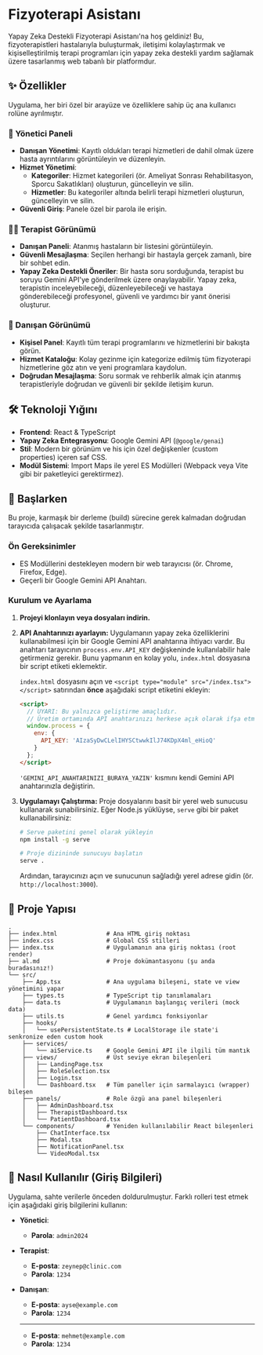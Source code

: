 # Fizyoterapi Asistanı

Yapay Zeka Destekli Fizyoterapi Asistanı'na hoş geldiniz! Bu, fizyoterapistleri hastalarıyla buluşturmak, iletişimi kolaylaştırmak ve kişiselleştirilmiş terapi programları için yapay zeka destekli yardım sağlamak üzere tasarlanmış web tabanlı bir platformdur.

## ✨ Özellikler

Uygulama, her biri özel bir arayüze ve özelliklere sahip üç ana kullanıcı rolüne ayrılmıştır.

### 👤 Yönetici Paneli
- **Danışan Yönetimi**: Kayıtlı oldukları terapi hizmetleri de dahil olmak üzere hasta ayrıntılarını görüntüleyin ve düzenleyin.
- **Hizmet Yönetimi**:
    - **Kategoriler**: Hizmet kategorileri (ör. Ameliyat Sonrası Rehabilitasyon, Sporcu Sakatlıkları) oluşturun, güncelleyin ve silin.
    - **Hizmetler**: Bu kategoriler altında belirli terapi hizmetleri oluşturun, güncelleyin ve silin.
- **Güvenli Giriş**: Panele özel bir parola ile erişin.

### 👨‍⚕️ Terapist Görünümü
- **Danışan Paneli**: Atanmış hastaların bir listesini görüntüleyin.
- **Güvenli Mesajlaşma**: Seçilen herhangi bir hastayla gerçek zamanlı, bire bir sohbet edin.
- **Yapay Zeka Destekli Öneriler**: Bir hasta soru sorduğunda, terapist bu soruyu Gemini API'ye gönderilmek üzere onaylayabilir. Yapay zeka, terapistin inceleyebileceği, düzenleyebileceği ve hastaya gönderebileceği profesyonel, güvenli ve yardımcı bir yanıt önerisi oluşturur.

### 🤕 Danışan Görünümü
- **Kişisel Panel**: Kayıtlı tüm terapi programlarını ve hizmetlerini bir bakışta görün.
- **Hizmet Kataloğu**: Kolay gezinme için kategorize edilmiş tüm fizyoterapi hizmetlerine göz atın ve yeni programlara kaydolun.
- **Doğrudan Mesajlaşma**: Soru sormak ve rehberlik almak için atanmış terapistleriyle doğrudan ve güvenli bir şekilde iletişim kurun.

## 🛠️ Teknoloji Yığını

- **Frontend**: React & TypeScript
- **Yapay Zeka Entegrasyonu**: Google Gemini API (`@google/genai`)
- **Stil**: Modern bir görünüm ve his için özel değişkenler (custom properties) içeren saf CSS.
- **Modül Sistemi**: Import Maps ile yerel ES Modülleri (Webpack veya Vite gibi bir paketleyici gerektirmez).

## 🚀 Başlarken

Bu proje, karmaşık bir derleme (build) sürecine gerek kalmadan doğrudan tarayıcıda çalışacak şekilde tasarlanmıştır.

### Ön Gereksinimler
- ES Modüllerini destekleyen modern bir web tarayıcısı (ör. Chrome, Firefox, Edge).
- Geçerli bir Google Gemini API Anahtarı.

### Kurulum ve Ayarlama

1.  **Projeyi klonlayın veya dosyaları indirin.**
2.  **API Anahtarınızı ayarlayın:**
    Uygulamanın yapay zeka özelliklerini kullanabilmesi için bir Google Gemini API anahtarına ihtiyacı vardır. Bu anahtarı tarayıcının `process.env.API_KEY` değişkeninde kullanılabilir hale getirmeniz gerekir. Bunu yapmanın en kolay yolu, `index.html` dosyasına bir script etiketi eklemektir.

    `index.html` dosyasını açın ve `<script type="module" src="/index.tsx"></script>` satırından **önce** aşağıdaki script etiketini ekleyin:

    ```html
    <script>
      // UYARI: Bu yalnızca geliştirme amaçlıdır.
      // Üretim ortamında API anahtarınızı herkese açık olarak ifşa etmeyin.
      window.process = {
        env: {
          API_KEY: 'AIzaSyDwCLelIHYSCtwwkIlJ74KDpX4ml_eHioQ'
        }
      };
    </script>
    ```
    `'GEMINI_API_ANAHTARINIZI_BURAYA_YAZIN'` kısmını kendi Gemini API anahtarınızla değiştirin.

3.  **Uygulamayı Çalıştırma:**
    Proje dosyalarını basit bir yerel web sunucusu kullanarak sunabilirsiniz. Eğer Node.js yüklüyse, `serve` gibi bir paket kullanabilirsiniz:
    ```bash
    # Serve paketini genel olarak yükleyin
    npm install -g serve

    # Proje dizininde sunucuyu başlatın
    serve .
    ```
    Ardından, tarayıcınızı açın ve sunucunun sağladığı yerel adrese gidin (ör. `http://localhost:3000`).

## 📁 Proje Yapısı

```
.
├── index.html              # Ana HTML giriş noktası
├── index.css               # Global CSS stilleri
├── index.tsx               # Uygulamanın ana giriş noktası (root render)
├── al.md                   # Proje dokümantasyonu (şu anda buradasınız!)
└── src/
    ├── App.tsx             # Ana uygulama bileşeni, state ve view yönetimini yapar
    ├── types.ts            # TypeScript tip tanımlamaları
    ├── data.ts             # Uygulamanın başlangıç verileri (mock data)
    ├── utils.ts            # Genel yardımcı fonksiyonlar
    ├── hooks/
    │   └── usePersistentState.ts # LocalStorage ile state'i senkronize eden custom hook
    ├── services/
    │   └── aiService.ts    # Google Gemini API ile ilgili tüm mantık
    ├── views/              # Üst seviye ekran bileşenleri
    │   ├── LandingPage.tsx
    │   ├── RoleSelection.tsx
    │   ├── Login.tsx
    │   └── Dashboard.tsx   # Tüm paneller için sarmalayıcı (wrapper) bileşen
    ├── panels/             # Role özgü ana panel bileşenleri
    │   ├── AdminDashboard.tsx
    │   ├── TherapistDashboard.tsx
    │   └── PatientDashboard.tsx
    └── components/         # Yeniden kullanılabilir React bileşenleri
        ├── ChatInterface.tsx
        ├── Modal.tsx
        ├── NotificationPanel.tsx
        └── VideoModal.tsx
```

## 🔑 Nasıl Kullanılır (Giriş Bilgileri)

Uygulama, sahte verilerle önceden doldurulmuştur. Farklı rolleri test etmek için aşağıdaki giriş bilgilerini kullanın:

-   **Yönetici**:
    -   **Parola**: `admin2024`

-   **Terapist**:
    -   **E-posta**: `zeynep@clinic.com`
    -   **Parola**: `1234`

-   **Danışan**:
    -   **E-posta**: `ayse@example.com`
    -   **Parola**: `1234`
    ---
    -   **E-posta**: `mehmet@example.com`
    -   **Parola**: `1234`
